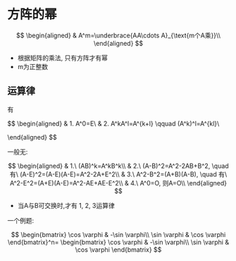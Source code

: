 # 方阵的幂

$$
\begin{aligned}
	& A^m=\underbrace{AA\cdots A}_{\text{m个A乘}}\\
\end{aligned}
$$

- 根据矩阵的乘法, 只有方阵才有幂
- m为正整数

## 运算律

有

$$
\begin{aligned}
	& 1. A^0=E\\
	& 2. A^kA^l=A^{k+l} \qquad (A^k)^l=A^{kl}\\

\end{aligned}
$$

一般无:

$$
\begin{aligned}
	& 1.\ (AB)^k=A^kB^k\\
	& 2.\ (A-B)^2=A^2-2AB+B^2, \quad 有\ (A-E)^2=(A-E)(A-E)=A^2-2A+E^2\\
	& 3.\ A^2-B^2=(A+B)(A-B), \quad 有\ A^2-E^2=(A+E)(A-E)=A^2-AE+AE-E^2\\
	& 4.\ A^0=O, 则A=O\\
\end{aligned}
$$

- 当A与B可交换时,才有 1, 2, 3运算律

一个例题:

$$
\begin{bmatrix}
	\cos \varphi & -\sin \varphi\\
	\sin \varphi & \cos \varphi
\end{bmatrix}^n=
\begin{bmatrix}
	\cos \varphi & -\sin \varphi\\
	\sin \varphi & \cos \varphi
\end{bmatrix}
$$
